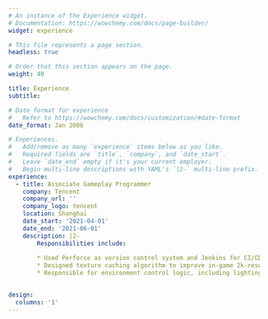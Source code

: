 ```yaml
---
# An instance of the Experience widget.
# Documentation: https://wowchemy.com/docs/page-builder/
widget: experience

# This file represents a page section.
headless: true

# Order that this section appears on the page.
weight: 40

title: Experience
subtitle:

# Date format for experience
#   Refer to https://wowchemy.com/docs/customization/#date-format
date_format: Jan 2006

# Experiences.
#   Add/remove as many `experience` items below as you like.
#   Required fields are `title`, `company`, and `date_start`.
#   Leave `date_end` empty if it's your current employer.
#   Begin multi-line descriptions with YAML's `|2-` multi-line prefix.
experience:
  - title: Associate Gameplay Programmer
    company: Tencent
    company_url: ''
    company_logo: tencent
    location: Shanghai
    date_start: '2021-04-01'
    date_end: '2021-06-01'
    description: |2-
        Responsibilities include:
        
        * Used Perforce as version control system and Jenkins for CI/CD.
        * Designed texture caching algorithm to improve in-game 2k-resolution texture capturing performance.
        * Responsible for environment control logic, including lighting direction, global wind direction.
        

design:
  columns: '1'
---
```

